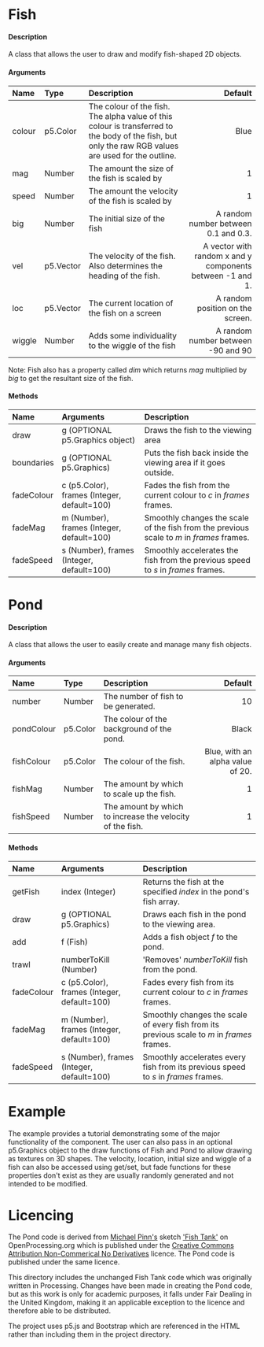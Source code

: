 # Fish
#### Description
A class that allows the user to draw and modify fish-shaped 2D objects.
#### Arguments
|Name|Type|Description|Default|
|:---|:---|:----------|------:|
|colour|p5.Color|The colour of the fish. The alpha value of this colour is transferred to the body of the fish, but only the raw RGB values are used for the outline.|Blue|
|mag|Number|The amount the size of the fish is scaled by|1|
|speed|Number|The amount the velocity of the fish is scaled by|1|
|big|Number|The initial size of the fish|A random number between 0.1 and 0.3.|
|vel|p5.Vector|The velocity of the fish. Also determines the heading of the fish.|A vector with random x and y components between -1 and 1.|
|loc|p5.Vector|The current location of the fish on a screen|A random position on the screen.|
|wiggle|Number|Adds some individuality to the wiggle of the fish|A random number between -90 and 90|
Note: Fish also has a property called *dim* which returns *mag* multiplied by *big* to get the resultant size of the fish.
#### Methods
|Name|Arguments|Description|
|:---|:--------|:----------|
|draw|g (OPTIONAL p5.Graphics object)|Draws the fish to the viewing area|
|boundaries|g (OPTIONAL p5.Graphics)|Puts the fish back inside the viewing area if it goes outside.|
|fadeColour|c (p5.Color), frames (Integer, default=100)|Fades the fish from the current colour to *c* in *frames* frames.|
|fadeMag|m (Number), frames (Integer, default=100)|Smoothly changes the scale of the fish from the previous scale to *m* in *frames* frames.|
|fadeSpeed|s (Number), frames (Integer, default=100)|Smoothly accelerates the fish from the previous speed to *s* in *frames* frames.|

# Pond
#### Description
A class that allows the user to easily create and manage many fish objects.
#### Arguments
|Name|Type|Description|Default|
|:---|:---|:----------|------:|
|number|Number|The number of fish to be generated.|10|
|pondColour|p5.Color|The colour of the background of the pond.|Black|
|fishColour|p5.Color|The colour of the fish.|Blue, with an alpha value of 20.|
|fishMag|Number|The amount by which to scale up the fish.|1|
|fishSpeed|Number|The amount by which to increase the velocity of the fish.|1|
#### Methods
|Name|Arguments|Description|
|:---|:--------|:----------|
|getFish|index (Integer)|Returns the fish at the specified *index* in the pond's fish array.|
|draw|g (OPTIONAL p5.Graphics)|Draws each fish in the pond to the viewing area.|
|add|f (Fish)|Adds a fish object *f* to the pond.|
|trawl|numberToKill (Number)|'Removes' *numberToKill* fish from the pond.|
|fadeColour|c (p5.Color), frames (Integer, default=100)|Fades every fish from its current colour to *c* in *frames* frames.|
|fadeMag|m (Number), frames (Integer, default=100)|Smoothly changes the scale of every fish from its previous scale to *m* in *frames* frames.|
|fadeSpeed|s (Number), frames (Integer, default=100)|Smoothly accelerates every fish from its previous speed to *s* in *frames* frames.|

# Example
The example provides a tutorial demonstrating some of the major functionality of the component. The user can also pass in an optional p5.Graphics object to the draw functions of Fish and Pond to allow drawing as textures on 3D shapes. The velocity, location, initial size and wiggle of a fish can also be accessed using get/set, but fade functions for these properties don't exist as they are usually randomly generated and not intended to be modified.

# Licencing
The Pond code is derived from [Michael Pinn's](https://www.openprocessing.org/user/39442) sketch ['Fish Tank'](https://www.openprocessing.org/sketch/162912) on OpenProcessing.org which is published under the [Creative Commons Attribution Non-Commerical No Derivatives](https://creativecommons.org/licenses/by-nc-nd/3.0/) licence. The Pond code is published under the same licence.

This directory includes the unchanged Fish Tank code which was originally written in Processing. Changes have been made in creating the Pond code, but as this work is only for academic purposes, it falls under Fair Dealing in the United Kingdom, making it an applicable exception to the licence and therefore able to be distributed.

The project uses p5.js and Bootstrap which are referenced in the HTML rather than including them in the project directory.
